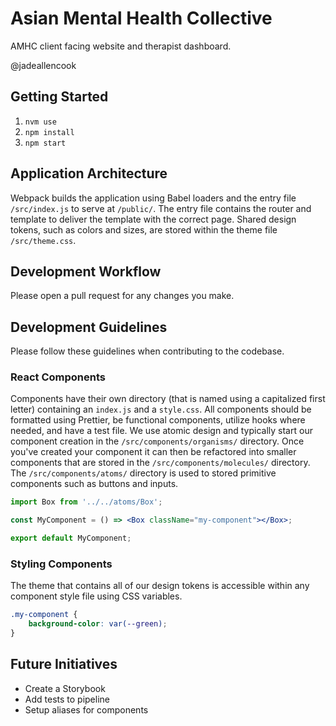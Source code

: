 # Asian Mental Health Collective

AMHC client facing website and therapist dashboard.

@jadeallencook

## Getting Started

1. `nvm use`
1. `npm install`
1. `npm start`

## Application Architecture

Webpack builds the application using Babel loaders and the entry file `/src/index.js` to serve at `/public/`. The entry file contains the router and template to deliver the template with the correct page. Shared design tokens, such as colors and sizes, are stored within the theme file `/src/theme.css`.

## Development Workflow

Please open a pull request for any changes you make.

## Development Guidelines

Please follow these guidelines when contributing to the codebase.

### React Components

Components have their own directory (that is named using a capitalized first letter) containing an `index.js` and a `style.css`. All components should be formatted using Prettier, be functional components, utilize hooks where needed, and have a test file. We use atomic design and typically start our component creation in the `/src/components/organisms/` directory. Once you've created your component it can then be refactored into smaller components that are stored in the `/src/components/molecules/` directory. The `/src/components/atoms/` directory is used to stored primitive components such as buttons and inputs.

```jsx
import Box from '../../atoms/Box';

const MyComponent = () => <Box className="my-component"></Box>;

export default MyComponent;
```

### Styling Components

The theme that contains all of our design tokens is accessible within any component style file using CSS variables.

```css
.my-component {
	background-color: var(--green);
}
```

## Future Initiatives

-   Create a Storybook
-   Add tests to pipeline
-   Setup aliases for components
